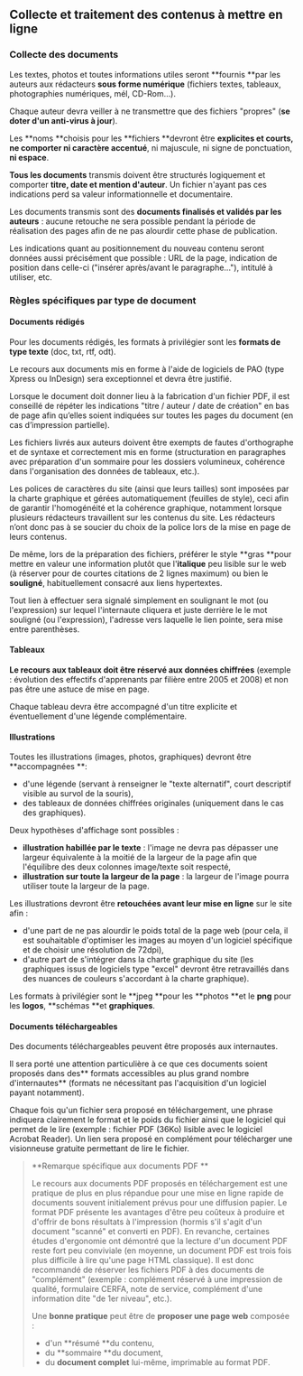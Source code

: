 ## Collecte et traitement des contenus à mettre en ligne

### Collecte des documents

Les textes, photos et toutes informations utiles seront **fournis **par les auteurs aux rédacteurs **sous forme numérique** \(fichiers textes, tableaux, photographies numériques, mél, CD-Rom…\).

Chaque auteur devra veiller à ne transmettre que des fichiers "propres" \(**se doter d'un anti-virus à jour**\).

Les **noms **choisis pour les **fichiers **devront être **explicites **et **courts**, ne comporter** ni caractère accentué**, ni majuscule, ni signe de ponctuation, **ni espace**.

**Tous les documents** transmis doivent être structurés logiquement et comporter **titre, date et mention d'auteur**. Un fichier n'ayant pas ces indications perd sa valeur informationnelle et documentaire.

Les documents transmis sont des **documents finalisés et validés par les auteurs** : aucune retouche ne sera possible pendant la période de réalisation des pages afin de ne pas alourdir cette phase de publication.

Les indications quant au positionnement du nouveau contenu seront données aussi précisément que possible : URL de la page, indication de position dans celle-ci \("insérer après/avant le paragraphe..."\), intitulé à utiliser, etc.

### Règles spécifiques par type de document

#### Documents rédigés

Pour les documents rédigés, les formats à privilégier sont les **formats de type texte** \(doc, txt, rtf, odt\).

Le recours aux documents mis en forme à l'aide de logiciels de PAO \(type Xpress ou InDesign\) sera exceptionnel et devra être justifié.

Lorsque le document doit donner lieu à la fabrication d'un fichier PDF, il est conseillé de répéter les indications "titre / auteur / date de création" en bas de page afin qu’elles soient indiquées sur toutes les pages du document \(en cas d’impression partielle\).

Les fichiers livrés aux auteurs doivent être exempts de fautes d'orthographe et de syntaxe et correctement mis en forme \(structuration en paragraphes avec préparation d'un sommaire pour les dossiers volumineux, cohérence dans l'organisation des données de tableaux, etc.\).

Les polices de caractères du site \(ainsi que leurs tailles\) sont imposées par la charte graphique et gérées automatiquement \(feuilles de style\), ceci afin de garantir l'homogénéité et la cohérence graphique, notamment lorsque plusieurs rédacteurs travaillent sur les contenus du site. Les rédacteurs n’ont donc pas à se soucier du choix de la police lors de la mise en page de leurs contenus.

De même, lors de la préparation des fichiers, préférer le style **gras **pour mettre en valeur une information plutôt que l'**italique** peu lisible sur le web \(à réserver pour de courtes citations de 2 lignes maximum\) ou bien le **souligné**, habituellement consacré aux liens hypertextes.

Tout lien à effectuer sera signalé simplement en soulignant le mot \(ou l'expression\) sur lequel l'internaute cliquera et juste derrière le le mot souligné \(ou l'expression\), l'adresse vers laquelle le lien pointe, sera mise entre parenthèses.

#### Tableaux

**Le recours aux tableaux doit être réservé aux données chiffrées** \(exemple : évolution des effectifs d'apprenants par filière entre 2005 et 2008\) et non pas être une astuce de mise en page.

Chaque tableau devra être accompagné d'un titre explicite et éventuellement d'une légende complémentaire.

#### Illustrations

Toutes les illustrations \(images, photos, graphiques\) devront être **accompagnées **:

* d'une légende \(servant à renseigner le "texte alternatif", court descriptif visible au survol de la souris\),
* des tableaux de données chiffrées originales \(uniquement dans le cas des graphiques\).

Deux hypothèses d'affichage sont possibles :

* **illustration habillée par le texte** : l'image ne devra pas dépasser une largeur équivalente à la moitié de la largeur de la page afin que l'équilibre des deux colonnes image/texte soit respecté,
* **illustration sur toute la largeur de la page** : la largeur de l'image pourra utiliser toute la largeur de la page.

Les illustrations devront être **retouchées avant leur mise en ligne** sur le site afin :

* d'une part de ne pas alourdir le poids total de la page web \(pour cela, il est souhaitable d'optimiser les images au moyen d'un logiciel spécifique et de choisir une résolution de 72dpi\),
* d'autre part de s'intégrer dans la charte graphique du site \(les graphiques issus de logiciels type "excel" devront être retravaillés dans des nuances de couleurs s'accordant à la charte graphique\).

Les formats à privilégier sont le **jpeg **pour les **photos **et le **png** pour les **logos**, **schémas **et **graphiques**.

#### Documents téléchargeables

Des documents téléchargeables peuvent être proposés aux internautes.

Il sera porté une attention particulière à ce que ces documents soient proposés dans des** formats accessibles au plus grand nombre d'internautes** \(formats ne nécessitant pas l'acquisition d'un logiciel payant notamment\).

Chaque fois qu'un fichier sera proposé en téléchargement, une phrase indiquera clairement le format et le poids du fichier ainsi que le logiciel qui permet de le lire \(exemple : fichier PDF \(36Ko\) lisible avec le logiciel Acrobat Reader\). Un lien sera proposé en complément pour télécharger une visionneuse gratuite permettant de lire le fichier.

> **Remarque spécifique aux documents PDF**
>
> Le recours aux documents PDF proposés en téléchargement est une pratique de plus en plus répandue pour une mise en ligne rapide de documents souvent initialement prévus pour une diffusion papier. Le format PDF présente les avantages d'être peu coûteux à produire et d'offrir de bons résultats à l'impression \(hormis s'il s'agit d'un document "scanné" et converti en PDF\). En revanche, certaines études d'ergonomie ont démontré que la lecture d'un document PDF reste fort peu conviviale \(en moyenne, un document PDF est trois fois plus difficile à lire qu'une page HTML classique\). Il est donc recommandé de réserver les fichiers PDF à des documents de "complément" \(exemple : complément réservé à une impression de qualité, formulaire CERFA, note de service, complément d'une information dite "de 1er niveau", etc.\).
>
> Une **bonne pratique** peut être de **proposer une page web** composée :
>
> * d'un **résumé **du contenu,
> * du **sommaire **du document,
> * du **document complet** lui-même, imprimable au format PDF.




